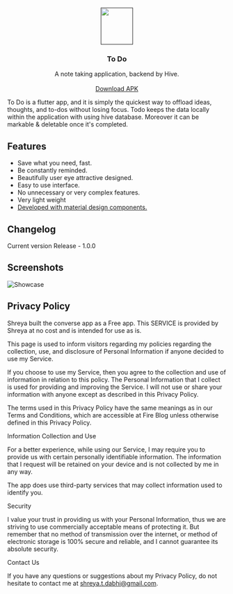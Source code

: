 <p align="center">
  <a href="">
    <img src="" width=74.34 height=85>
  </a>

  <h3 align="center">To Do</h3>

  <p align="center">
    A note taking application, backend by Hive.
    <br>
    <br>
    <a href="https://drive.google.com/file/d/17VOki8OP0r9l_e6wyeU9Rsaz79iudlrT/view?usp=sharing">Download APK</a>
  </p>
</p>

To Do is a flutter app, and it is simply the quickest way to 
offload ideas, thoughts, and to-dos without losing focus. 
Todo keeps the data locally within the application with using
hive database. Moreover it can be markable & deletable once 
it's completed.


<a name="features"></a>
## Features
- Save what you need, fast.
- Be constantly reminded.
- Beautifully user eye attractive designed.
- Easy to use interface.
- No unnecessary or very complex features.
- Very light weight
- [Developed with material design components.](https://github.com/material-components/material-components-flutter)

<a name="changelog"></a>
## Changelog
Current version
Release - 1.0.0


<a name="screenshots"></a>
## Screenshots
![Showcase]()

## Privacy Policy
Shreya built the converse app as a Free app. This SERVICE is provided by Shreya at no cost and is intended for use as is.

This page is used to inform visitors regarding my policies regarding the collection, use, and disclosure of Personal Information if anyone decided to use my Service.

If you choose to use my Service, then you agree to the collection and use of information in relation to this policy. The Personal Information that I collect is used for providing and improving the Service. I will not use or share your information with anyone except as described in this Privacy Policy.

The terms used in this Privacy Policy have the same meanings as in our Terms and Conditions, which are accessible at Fire Blog unless otherwise defined in this Privacy Policy.

Information Collection and Use

For a better experience, while using our Service, I may require you to provide us with certain personally identifiable information. The information that I request will be retained on your device and is not collected by me in any way.

The app does use third-party services that may collect information used to identify you.

Security

I value your trust in providing us with your Personal Information, thus we are striving to use commercially acceptable means of protecting it. But remember that no method of transmission over the internet, or method of electronic storage is 100% secure and reliable, and I cannot guarantee its absolute security.

Contact Us

If you have any questions or suggestions about my Privacy Policy, do not hesitate to contact me at shreya.t.dabhi@gmail.com.
